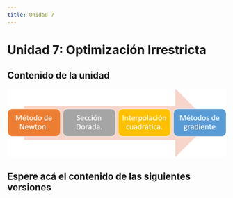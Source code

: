 ```yaml
---
title: Unidad 7
---
```

# Unidad 7: Optimización Irrestricta

## Contenido de la unidad

<img src="https://github.com/BioAITeamLearning/Metodos_2023_03_UAM/blob/main/images/contenidoU7.png?raw=true"/>

## Espere acá el contenido de las siguientes versiones
